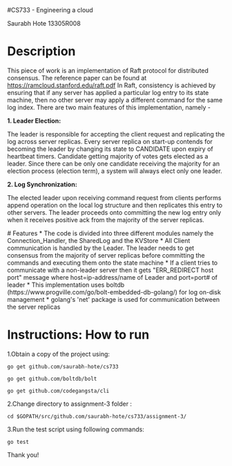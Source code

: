 #CS733 - Engineering a cloud

Saurabh Hote 13305R008

# Description
This piece of work is an implementation of Raft protocol for distributed consensus. The reference paper can be found at https://ramcloud.stanford.edu/raft.pdf
In Raft, consistency is achieved by ensuring that if any server has applied a particular log entry to its state machine, then no other server may apply a different command for the same log index.
There are two main features of this implementation, namely -

<b>1. Leader Election: </b> <br>
<p>
	The leader is responsible for accepting the client request and replicating the log across server replicas. Every server replica on start-up contends for becoming the leader by changing its state to CANDIDATE upon expiry of heartbeat timers.
	Candidate getting majority of votes gets elected as a leader. Since there can be only one candidate receiving the majority for an election process (election term), a system will always elect only one leader. 
</p>

<b>2. Log Synchronization:</b> <br>
<p>
	The elected leader upon receiving command request from clients performs append operation on the local log structure and then replicates this entry to other servers. The leader proceeds onto committing the new log entry only when it receives positive ack from the majority of the server replicas. 
</p>
# Features
* The code is divided into three different modules namely the Connection_Handler, the SharedLog and the KVStore
* All Client communication is handled by the Leader. The leader needs to get consensus from the majority of server replicas before committing the commands and executing them onto the state machine
* If a client tries to communicate with a non-leader server then it gets "ERR_REDIRECT host port" message where host=ip-address/name of Leader and port=port# of leader
* This implementation uses boltdb (https://www.progville.com/go/bolt-embedded-db-golang/) for log on-disk management 
* golang's 'net' package is used for communication between the server replicas


# Instructions: How to run
1.Obtain a copy of the project using:	

	go get github.com/saurabh-hote/cs733
	
	go get github.com/boltdb/bolt
	
	go get github.com/codegangsta/cli

2.Change directory to assignment-3 folder :

	cd $GOPATH/src/github.com/saurabh-hote/cs733/assignment-3/

3.Run the test script using following commands: 

	go test

Thank you!
 
